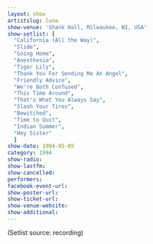 ```yaml
---
layout: show
artistslug: luna
show-venue: 'Shank Hall, Milwaukee, WI, USA'
show-setlist: [
  "California (All the Way)",
  "Slide",
  "Going Home",
  "Anesthesia",
  "Tiger Lily",
  "Thank You For Sending Me An Angel",
  "Friendly Advice",
  "We're Both Confused",
  "This Time Around",
  "That's What You Always Say",
  "Slash Your Tires",
  "Bewitched",
  "Time to Quit",
  "Indian Summer",
  "Hey Sister"
  ]
show-date: 1994-05-05
category: 1994
show-radio: 
show-lastfm: 
show-cancelled: 
performers: 
facebook-event-url: 
show-poster-url: 
show-ticket-url: 
show-venue-website: 
show-additional: 
---
```


(Setlist source: recording)